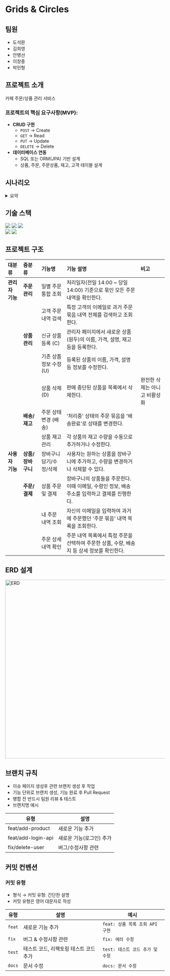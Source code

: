 # Grids & Circles
## 팀원
- 도석환
- 김희영
- 안병선
- 이창중
- 박민형
## 프로젝트 소개
카페 주문/상품 관리 서비스
### **프로젝트의 핵심 요구사항(MVP):**

- **CRUD 구현**
    - `POST` → Create
    - `GET` → Read
    - `PUT` → Update
    - `DELETE` → Delete
- **데이터베이스 연동**
    - SQL 또는 ORM(JPA) 기반 설계
    - 상품, 주문, 주문상품, 재고, 고객 테이블 설계
## 시나리오
<details>
<summary>요약</summary>

- **상품 목록 확인**
    - 나는 쇼핑을 원하는 사용자로서, 상품 목록을 확인할 수 있다.
        
        → 그래야 원하는 상품을 찾아 장바구니에 담을 수 있다.
        
- **상품 추가**
    - 나는 쇼핑을 원하는 사용자로서, 상품의 추가 버튼을 눌러 장바구니에 상품을 담을 수 있다.
        
        → 그래야 결제 시 필요한 상품들을 모아둘 수 있다.
        
- **상품 제거**
    - 나는 장바구니를 관리하는 사용자로서, 불필요해진 상품을 장바구니에서 제거할 수 있다.
        
        → 그래야 불필요한 결제가 발생하지 않는다.
        
- **상품 수량 조절**
    - 나는 장바구니를 관리하는 사용자로서, 장바구니에서 상품 수량을 +/- 버튼으로 조절할 수 있다.
        
        → 그래야 필요한 만큼만 주문할 수 있다.
        
- **결제 진행**
    - 나는 쇼핑을 완료한 사용자로서, 장바구니의 결제 버튼을 눌러 주문을 확정할 수 있다.
        
        → 그래야 원하는 상품을 실제로 구매할 수 있다.
        

### 관리자(Admin)

1. 상품을 등록한다
2. 상품을 관리한다
3. 상품을 수정한다
4. 상품을 품절(삭제)한다
5. 들어온 주문들을 본다

---

- **상품 등록**
    - 나는 관리자(Admin)로서, 새로운 상품을 등록할 수 있다.
        
        → 그래야 고객들이 선택할 수 있는 상품을 제공할 수 있다.
        
- **상품 관리**
    - 나는 관리자(Admin)로서, 상품 목록을 관리(조회, 검색 등)할 수 있다.
        
        → 그래야 운영 효율성을 유지할 수 있다.
        
- **상품 수정**
    - 나는 관리자(Admin)로서, 기존 상품의 정보를 수정할 수 있다.
        
        → 그래야 잘못된 정보나 변경된 조건을 반영할 수 있다.
        
- **상품 품절(삭제)**
    - 나는 관리자(Admin)로서, 판매 불가 상품을 품절 처리하거나 삭제할 수 있다.
        
        → 그래야 사용자들이 구매 불가능한 상품을 주문하지 않게 된다.
        
- **주문 확인**
    - 나는 관리자(Admin)로서, 들어온 주문 내역을 확인할 수 있다.
        
        → 그래야 주문을 준비하고 고객에게 배송할 수 있다.
      </details>
## 기술 스택
<img src="https://img.shields.io/badge/Java-ED8B00?style=for-the-badge&logo=openjdk&logoColor=white"/>
  <img src="https://img.shields.io/badge/Spring Boot-6DB33F?style=for-the-badge&logo=spring-boot&logoColor=white"/>
  <img src="https://img.shields.io/badge/MySQL-4479A1?style=for-the-badge&logo=mysql&logoColor=white"/>
  <br/>
  <img src="https://img.shields.io/badge/Next.js-000000?style=for-the-badge&logo=nextdotjs&logoColor=white"/>
  <img src="https://img.shields.io/badge/Tailwind CSS-06B6D4?style=for-the-badge&logo=tailwindcss&logoColor=white"/>

## 프로젝트 구조

| 대분류 | 중분류 | 기능명 | 기능 설명 | 비고 |
| :--- | :--- | :--- | :--- | :--- |
| **관리자 기능** | **주문 관리** | 일별 주문 통합 조회 | 처리일자(전일 14:00 ~ 당일 14:00) 기준으로 묶인 모든 주문 내역을 확인한다. | |
| | | 고객 주문 내역 검색 | 특정 고객의 이메일로 과거 주문 묶음 내역 전체를 검색하고 조회한다. | |
| | **상품 관리** | 신규 상품 등록 (C) | 관리자 페이지에서 새로운 상품(원두)의 이름, 가격, 설명, 재고 등을 등록한다. | |
| | | 기존 상품 정보 수정 (U) | 등록된 상품의 이름, 가격, 설명 등 정보를 수정한다. | |
| | | 상품 삭제 (D) | 판매 중단된 상품을 목록에서 삭제한다. | 완전한 삭제는 아니고 비활성화 |
| | **배송/재고** | 주문 상태 변경 (배송) | '처리중' 상태의 주문 묶음을 '배송완료'로 상태를 변경한다. | |
| | | 상품 재고 관리 | 각 상품의 재고 수량을 수동으로 추가하거나 수정한다. | |
| **사용자 기능** | **상품/장바구니** | 장바구니 담기/수정/삭제 | 사용자는 원하는 상품을 장바구니에 추가하고, 수량을 변경하거나 삭제할 수 있다. | |
| | **주문/결제** | 상품 주문 및 결제 | 장바구니의 상품들을 주문한다. 이때 이메일, 수령인 정보, 배송 주소를 입력하고 결제를 진행한다. | |
| | | 내 주문 내역 조회 | 자신의 이메일을 입력하여 과거에 주문했던 '주문 묶음' 내역 목록을 조회한다. | |
| | | 주문 상세 내역 확인 | 주문 내역 목록에서 특정 주문을 선택하여 주문한 상품, 수량, 배송지 등 상세 정보를 확인한다. | |
## ERD 설계
<img width="1079" height="565" alt="ERD" src="https://github.com/user-attachments/assets/9330ce99-8516-4adf-9fd5-e380b8b86138" />


## 브랜치 규칙
- 이슈 페이지 생성후 관련 브랜치 생성 후 작업
- 기능 단위로 브랜치 생성, 기능 완료 후 Pull Request
- 병합 전 반드시 팀원 리뷰 & 테스트
- 브랜치명 예시
  
| 유형 | 설명 |
|------|------|
| feat/add-product | 새로운 기능 추가 |
| feat/add-login-api | 새로운 기능(로그인) 추가 |
| fix/delete-user | 버그/수정사항 관련 |


## 커밋 컨벤션
### 커밋 유형
- 형식 → 커밋 유형: 간단한 설명
- 커밋 유형은 영어 대문자로 작성
  
| 유형 | 설명 | 예시 |
|------|------|------|
| `feat` | 새로운 기능 추가 | `feat: 상품 목록 조회 API 구현` |
| `fix` | 버그 & 수정사항 관련 | `fix: 에러 수정` |
| `test` | 테스트 코드, 리팩토링 테스트 코드 추가 | `test: 테스트 코드 추가 및 수정` |
| `docs` | 문서 수정 | `docs: 문서 수정` |

